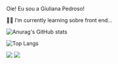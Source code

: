 Oie!
Eu sou a Giuliana Pedroso!

👩‍💻 I’m currently learning sobre front end...
  

  ![Anurag's GitHub stats](https://github-readme-stats.vercel.app/api?username=giulianapedroso&show_icons=true&theme=radical)

   ![Top Langs](https://github-readme-stats.vercel.app/api/top-langs/?username=giulianapedroso&hide_progress=dark)
  
<div> 
  <a href="https://instagram.com/giulianapedroso" target="_blank"><img src="https://img.shields.io/badge/-Instagram-%23E4405F?style=for-the-badge&logo=instagram&logoColor=white" target="_blank"></a>
  <a href="https://www.linkedin.com/in/giuliana-pedroso-28b068234/" target="_blank"><img src="https://img.shields.io/badge/-LinkedIn-%230077B5?style=for-the-badge&logo=linkedin&logoColor=white" target="_blank"></a> 

</div>
